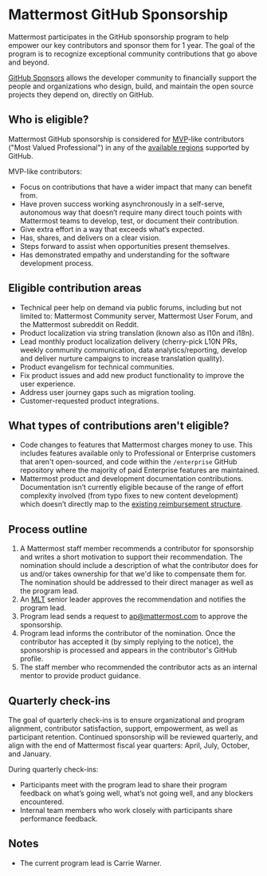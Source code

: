 # Mattermost GitHub Sponsorship

Mattermost participates in the GitHub sponsorship program to help empower our key contributors and sponsor them for 1 year. The goal of the program is to recognize exceptional community contributions that go above and beyond.

[GitHub Sponsors](https://docs.github.com/en/github/supporting-the-open-source-community-with-github-sponsors/about-github-sponsors#about-github-sponsors) allows the developer community to financially support the people and organizations who design, build, and maintain the open source projects they depend on, directly on GitHub.

## Who is eligible?

Mattermost GitHub sponsorship is considered for [MVP](https://developers.mattermost.com/contribute/mvp/)-like contributors \("Most Valued Professional"\) in any of the [available regions](https://github.com/sponsors) supported by GitHub.

MVP-like contributors:

- Focus on contributions that have a wider impact that many can benefit from.
- Have proven success working asynchronously in a self-serve, autonomous way that doesn’t  require many direct touch points with Mattermost teams to develop, test, or document their contribution.
- Give extra effort in a way that exceeds what’s expected.
- Has, shares, and delivers on a clear vision.
- Steps forward to assist when opportunities present themselves.
- Has demonstrated empathy and understanding for the software development process.

## Eligible contribution areas

- Technical peer help on demand via public forums, including but not limited to: Mattermost Community server, Mattermost User Forum, and the Mattermost subreddit on Reddit.
- Product localization via string translation (known also as l10n and i18n).
- Lead monthly product localization delivery (cherry-pick L10N PRs, weekly community communication, data analytics/reporting, develop and deliver nurture campaigns to increase translation quality).
- Product evangelism for technical communities.
- Fix product issues and add new product functionality to improve the user experience.
- Address user journey gaps such as migration tooling.
- Customer-requested product integrations.

## What types of contributions aren't eligible?

- Code changes to features that Mattermost charges money to use. This includes features available only to Professional or Enterprise customers that aren't open-sourced, and code within the ``/enterprise`` GitHub repository where the majority of paid Enterprise features are maintained.
- Mattermost product and development documentation contributions. Documentation isn’t currently eligible because of the range of effort complexity involved (from typo fixes to new content development) which doesn’t directly map to the [existing reimbursement structure](https://docs.google.com/document/d/1P88K3p-wDbV9nLZNkBnMk_SJvt90gzlRq3Pj0ZPBOZg/edit#).

## Process outline

1. A Mattermost staff member recommends a contributor for sponsorship and writes a short motivation to support their recommendation. The nomination should include a description of what the contributor does for us and/or takes ownership for that we'd like to compensate them for. The nomination should be addressed to their direct manager as well as the program lead.
2. An [MLT](https://handbook.mattermost.com/company/about-mattermost/list-of-terms#mlt) senior leader approves the recommendation and notifies the program lead.
3. Program lead sends a request to ap@mattermost.com to approve the sponsorship.
4. Program lead informs the contributor of the nomination. Once the contributor has accepted it \(by simply replying to the notice\), the sponsorship is processed and appears in the contributor's GitHub profile.
5. The staff member who recommended the contributor acts as an internal mentor to provide product guidance.

## Quarterly check-ins

The goal of quarterly check-ins is to ensure organizational and program alignment, contributor satisfaction, support, empowerment, as well as participant retention. Continued sponsorship will be reviewed quarterly, and align with the end of Mattermost fiscal year quarters: April, July, October, and January.

During quarterly check-ins:
- Participants meet with the program lead to share their program feedback on what’s going well, what’s not going well, and any blockers encountered.  
- Internal team members who work closely with participants share performance feedback.

## Notes

* The current program lead is Carrie Warner.

